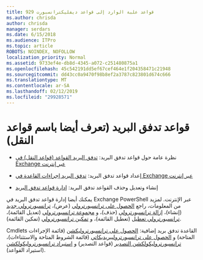 ```yaml
---
title: 929 قواعد علبة الوارد إلى قواعد ديفليكترانسبورت
ms.author: chrisda
author: chrisda
manager: serdars
ms.date: 6/15/2018
ms.audience: ITPro
ms.topic: article
ROBOTS: NOINDEX, NOFOLLOW
localization_priority: Normal
ms.assetid: 9733ef4e-db8d-4345-a072-c251480875a1
ms.openlocfilehash: 45c542191dd5ef67cef464e1f204358471c21948
ms.sourcegitcommit: dd43cc0a9470f98b8ef2a3787c823801d674c666
ms.translationtype: MT
ms.contentlocale: ar-SA
ms.lasthandoff: 02/12/2019
ms.locfileid: "29928571"
---
```

# <a name="mail-flow-rules-also-known-as-transport-rules"></a>قواعد تدفق البريد (تعرف أيضا باسم قواعد النقل)

- نظرة عامة حول قواعد تدفق البريد: [تدفق البريد القواعد (قواعد النقل) في Exchange عبر إنترنت](https://technet.microsoft.com/library/jj919238.aspx)
    
- إعداد قواعد تدفق البريد: [تدفق البريد إجراءات القاعدة في Exchange عبر إنترنت](https://technet.microsoft.com/library/dn600436.aspx)
    
- إنشاء وتعديل وحذف القواعد تدفق البريد: [إدارة قواعد تدفق البريد](https://technet.microsoft.com/library/jj657505.aspx)
    
يمكنك أيضا إدارة قواعد تدفق البريد في Exchange PowerShell عبر الإنترنت. لمزيد من المعلومات، راجع [الحصول على ترانسبورترولي](https://docs.microsoft.com/powershell/module/exchange/policy-and-compliance/get-transportrule) (عرض)، [ترانسبورترولي جديد](https://docs.microsoft.com/powershell/module/exchange/policy-and-compliance/new-transportrule) (إنشاء)، [إزالة ترانسبورترولي](https://docs.microsoft.com/powershell/module/exchange/policy-and-compliance/remove-transportrule) (حذف)، و [مجموعة ترانسبورترولي](https://docs.microsoft.com/powershell/module/exchange/policy-and-compliance/set-transportrule) (تعديل القائمة)، [ترانسبورترولي تعطيل](https://docs.microsoft.com/powershell/module/exchange/policy-and-compliance/disable-transportrule) (تعطيل القائمة)، و [تمكين ترانسبورترولي](https://docs.microsoft.com/powershell/module/exchange/policy-and-compliance/enable-transportrule) (تمكين القائمة). 
  
Cmdlets القاعدة تدفق بريد إضافية: [الحصول على ترانسبورتروليكشن](https://docs.microsoft.com/powershell/module/exchange/policy-and-compliance/get-transportruleaction) (قائمة الإجراءات المتاحة) و [الحصول على ترانسبورتروليبريديكاتي](https://docs.microsoft.com/powershell/module/exchange/policy-and-compliance/get-transportrulepredicate) (قائمة الشروط المتاحة والاستثناءات)، [ترانسبورتروليكولكشن التصدير](https://docs.microsoft.com/powershell/module/exchange/policy-and-compliance/export-transportrulecollection) (قواعد التصدير) و [ استيراد ترانسبورتروليكولكشن](https://docs.microsoft.com/powershell/module/exchange/policy-and-compliance/import-transportrulecollection) (استيراد القواعد). 
  

